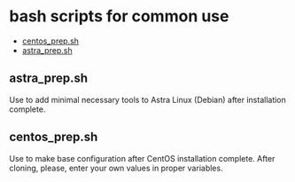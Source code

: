 # bash scripts for common use

* [centos_prep.sh](../master/centos_prep.sh)
* [astra_prep.sh](../master/astra_prep.sh)

## astra_prep.sh
Use to add minimal necessary tools to Astra Linux (Debian) after installation complete.
## centos_prep.sh
Use to make base configuration after CentOS installation complete. After cloning, please, enter your own values in proper variables.
